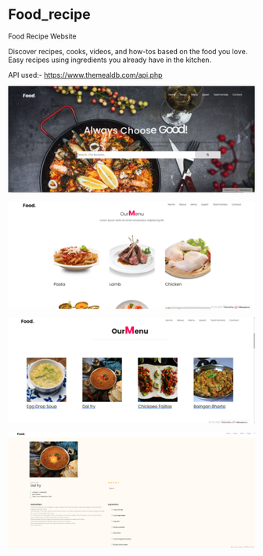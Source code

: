 # Food_recipe
Food Recipe Website

Discover recipes, cooks, videos, and how-tos based on the food you love. Easy recipes using ingredients you already have in the kitchen.

API used:- https://www.themealdb.com/api.php

![Food Recipe Website](img/pic1.png)

![Food Recipe Website](img/pic3.png)

![Food Recipe Website](img/pic4.png)


![Food Recipe Website](img/pic5.png)
